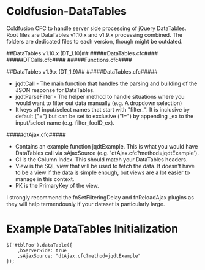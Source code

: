Coldfusion-DataTables
=======================

Coldfusion CFC to handle server side processing of jQuery DataTables. Root files are DataTables v1.10.x and v1.9.x processing combined. The folders are dedicated files to each version, though might be outdated.

##DataTables v1.10.x (DT_1.10)##
#####DataTables.cfc####
#####DTCalls.cfc####
#####Functions.cfc####

##DataTables v1.9.x (DT_1.9)##
#####DataTables.cfc#####
* jqdtCall - The main function that handles the parsing and building of the JSON response for DataTables.
* jqdtParseFilter - The helper method to handle situations where you would want to filter out data manually (e.g. A dropdown selection)
 * It keys off input/select names that start with "filter\_". It is inclusive by default ("=") but can be set to exclusive ("!=") by appending \_ex to the input/select name (e.g. filter\_fooID\_ex).
  
#####dtAjax.cfc#####
* Contains an example function jqdtExample. This is what you would have DataTables call via sAjaxSource (e.g. 'dtAjax.cfc?method=jqdtExample').
 * CI is the Column Index. This should match your DataTables headers.
 * View is the SQL view that will be used to fetch the data. It doesn't have to be a view if the data is simple enough, but views are a lot easier to manage in this context.
 * PK is the PrimaryKey of the view.
  
I strongly recommend the fnSetFilteringDelay and fnReloadAjax plugins as they will help termendously if your dataset is particularly large.
    
    
Example DataTables Initialization
=======================
	$('#tblFoo').dataTable({
		,bServerSide: true
		,sAjaxSource: "dtAjax.cfc?method=jqdtExample"
	});
